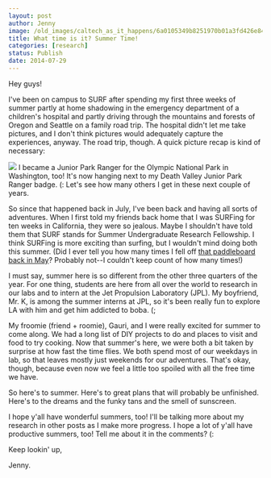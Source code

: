 ```yaml
---
layout: post
author: Jenny
image: /old_images/caltech_as_it_happens/6a0105349b8251970b01a3fd426e84970b.jpg
title: What time is it? Summer Time!
categories: [research]
status: Publish
date: 2014-07-29
---
```



Hey guys!

I've been on campus to SURF after spending my first three weeks of summer partly at home shadowing in the emergency department of a children's hospital and partly driving through the mountains and forests of Oregon and Seattle on a family road trip. The hospital didn't let me take pictures, and I don't think pictures would adequately capture the experiences, anyway. The road trip, though. A quick picture recap is kind of necessary:


![](/old_images/caltech_as_it_happens/6a0105349b8251970b01a3fd426e9a970b.jpg)
I became a Junior Park Ranger for the Olympic National Park in Washington, too! It's now hanging next to my Death Valley Junior Park Ranger badge. (: Let's see how many others I get in these next couple of years.

So since that happened back in July, I've been back and having all sorts of adventures. When I first told my friends back home that I was SURFing for ten weeks in California, they were so jealous. Maybe I shouldn't have told them that SURF stands for Summer Undergraduate Research Fellowship. I think SURFing is more exciting than surfing, but I wouldn't mind doing both this summer. (Did I ever tell you how many times I fell off [that paddleboard back in May](https://caltech.typepad.com/caltech_as_it_happens/2014/06/lagunabeach.html)? Probably not--I couldn't keep count of how many times!)

I must say, summer here is so different from the other three quarters of the year. For one thing, students are here from all over the world to research in our labs and to intern at the Jet Propulsion Laboratory (JPL). My boyfriend, Mr. K, is among the summer interns at JPL, so it's been really fun to explore LA with him and get him addicted to boba. (;

My froomie (friend + roomie), Gauri, and I were really excited for summer to come along. We had a long list of DIY projects to do and places to visit and food to try cooking. Now that summer's here, we were both a bit taken by surprise at how fast the time flies. We both spend most of our weekdays in lab, so that leaves mostly just weekends for our adventures. That's okay, though, because even now we feel a little too spoiled with all the free time we have.

So here's to summer. Here's to great plans that will probably be unfinished. Here's to the dreams and the funky tans and the smell of sunscreen.

I hope y'all have wonderful summers, too! I'll be talking more about my research in other posts as I make more progress. I hope a lot of y'all have productive summers, too! Tell me about it in the comments? (:

Keep lookin' up,

Jenny.

